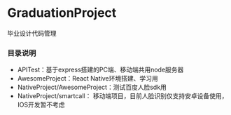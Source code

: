 # GraduationProject
毕业设计代码管理

### 目录说明
+ APITest：基于express搭建的PC端、移动端共用node服务器
+ AwesomeProject：React Native环境搭建、学习用
+ NativeProject/AwesomeProject：测试百度人脸sdk用
+ NativeProject/smartcall： 移动端项目，目前人脸识别仅支持安卓设备使用，IOS开发暂不考虑
